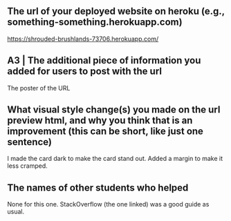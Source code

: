 ## The url of your deployed website on heroku (e.g., something-something.herokuapp.com)
https://shrouded-brushlands-73706.herokuapp.com/

## A3 | The additional piece of information you added for users to post with the url
The poster of the URL

## What visual style change(s) you made on the url preview html, and why you think that is an improvement (this can be short, like just one sentence)
I made the card dark to make the card stand out. Added a margin to make it less cramped.

## The names of other students who helped
None for this one. StackOverflow (the one linked) was a good guide as usual. 

